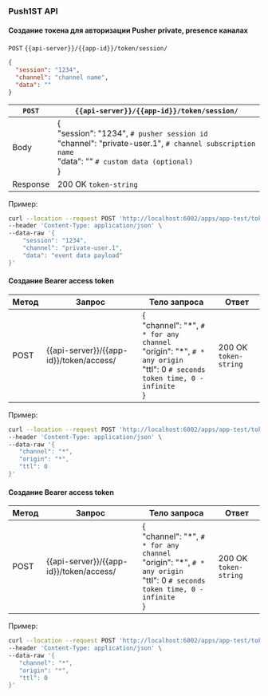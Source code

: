 ### Push1ST API

#### Создание токена для авторизации Pusher private, presence каналах

`POST` `{{api-server}}/{{app-id}}/token/session/`
```json
{
  "session": "1234",
  "channel": "channel name",
  "data": ""
}
```

`POST` | `{{api-server}}/{{app-id}}/token/session/`
------ | ------------------------------------------
Body   | {<br>"session": "1234", `# pusher session id`<br>"channel": "private-user.1", `# channel subscription name`<br>"data": "" `# custom data (optional)`<br>}
Response       | 200 OK `token-string`
       
Пример:
```bash
curl --location --request POST 'http://localhost:6002/apps/app-test/token/session/' \
--header 'Content-Type: application/json' \
--data-raw '{
    "session": "1234",
    "channel": "private-user.1",
    "data": "event data payload"
}'
```

#### Создание Bearer access token

Метод | Запрос | Тело запроса | Ответ 
----- | ------ | -------------| -----
POST | {{api-server}}/{{app-id}}/token/access/ | {<br>"channel": "\*", `# * for any channel`<br>"origin": "\*", `# * any origin`<br>"ttl": 0 `# seconds token time, 0 - infinite`<br>} | 200 OK `token-string`

Пример:
```bash
curl --location --request POST 'http://localhost:6002/apps/app-test/token/access/' \
--header 'Content-Type: application/json' \
--data-raw '{
   "channel": "*",
   "origin": "*",
   "ttl": 0
}'
```


#### Создание Bearer access token

Метод | Запрос | Тело запроса | Ответ 
----- | ------ | -------------| -----
POST | {{api-server}}/{{app-id}}/token/access/ | {<br>"channel": "\*", `# * for any channel`<br>"origin": "\*", `# * any origin`<br>"ttl": 0 `# seconds token time, 0 - infinite`<br>} | 200 OK `token-string`

Пример:
```bash
curl --location --request POST 'http://localhost:6002/apps/app-test/token/access/' \
--header 'Content-Type: application/json' \
--data-raw '{
   "channel": "*",
   "origin": "*",
   "ttl": 0
}'
```
